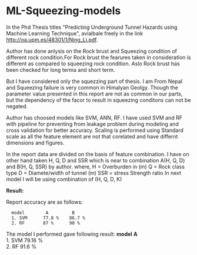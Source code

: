 # ML-Squeezing-models

In the Phd Thesis titles "Predicting Underground Tunnel Hazards using Machine Learning Technique", avialbale freely in the link http://oa.upm.es/48301/1/Ning_Li.pdf.

Author has done anlysis on the Rock brust and Squeezing condition of different rock condition.For Rock brust the fearures taken in consideration is different as compared to squeezing rock condition. Aslo Rock brust has been checked for long terma and short term.

But I have considered only the squezzing part of thesis. I am From Nepal and Squeezing failure is very common in Himalyan Geolgy. Though the parameter value presented in this report are not as common in our parts, but the dependency of the facor to result in squeezing conditons can not be negated. 

Author has choosed models like SVM, ANN, RF. I have used SVM and RF with pipeline for preventing from leakage problem during modeling and cross validation for better accuracy.
Scaling is performed using Standard scale as all the feature element are not that corelated and have differnt dimensions and figures.

In the report data are divided on the basis of feature combination. I have on other hand taken H, Q, D and SSR which is near to combination A(H, Q, D) and B(H, Q, SSR) by author. where,
    H = Overburden in (m)
    Q = Rock class type
    D = Diamete/width of tunnel (m)
    SSR = stress Strength ratio
In next model I will be using combination of (H, Q, D, K)

**Result:**

Report accuracy are as follows:

      model        A         B
      1. SVM      77.8 %    86.7 %
      2. RF       87 %      90 %
      

The model I performed gave following result:
     **model**       **A**        
      1. SVM        79.16 %    
      2. RF         91.6 %      
      
